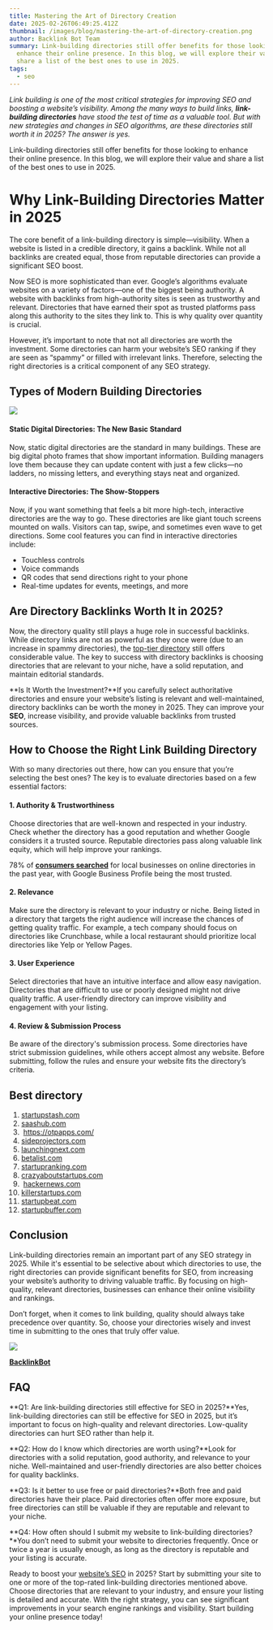 ```yaml
---
title: Mastering the Art of Directory Creation
date: 2025-02-26T06:49:25.412Z
thumbnail: /images/blog/mastering-the-art-of-directory-creation.png
author: Backlink Bot Team
summary: Link-building directories still offer benefits for those looking to
  enhance their online presence. In this blog, we will explore their value and
  share a list of the best ones to use in 2025.
tags:
  - seo
---
```

*Link building is one of the most critical strategies for improving SEO and boosting a website’s visibility. Among the many ways to build links, **link-building directories** have stood the test of time as a valuable tool. But with new strategies and changes in SEO algorithms, are these directories still worth it in 2025? The answer is yes.* 

Link-building directories still offer benefits for those looking to enhance their online presence. In this blog, we will explore their value and share a list of the best ones to use in 2025.



# **Why Link-Building Directories Matter in 2025**

The core benefit of a link-building directory is simple—visibility. When a website is listed in a credible directory, it gains a backlink. While not all backlinks are created equal, those from reputable directories can provide a significant SEO boost.

Now SEO is more sophisticated than ever. Google’s algorithms evaluate websites on a variety of factors—one of the biggest being authority. A website with backlinks from high-authority sites is seen as trustworthy and relevant. Directories that have earned their spot as trusted platforms pass along this authority to the sites they link to. This is why quality over quantity is crucial.

However, it’s important to note that not all directories are worth the investment. Some directories can harm your website’s SEO ranking if they are seen as “spammy” or filled with irrelevant links. Therefore, selecting the right directories is a critical component of any SEO strategy.

## **Types of Modern Building Directories**

![](https://framerusercontent.com/images/aw8fsii8DoZLtuCKeTVjNu7z4QE.png)

#### **Static Digital Directories: The New Basic Standard**

Now, static digital directories are the standard in many buildings. These are big digital photo frames that show important information. Building managers love them because they can update content with just a few clicks—no ladders, no missing letters, and everything stays neat and organized.

#### **Interactive Directories: The Show-Stoppers**

Now, if you want something that feels a bit more high-tech, interactive directories are the way to go. These directories are like giant touch screens mounted on walls. Visitors can tap, swipe, and sometimes even wave to get directions. Some cool features you can find in interactive directories include:

* Touchless controls
* Voice commands 
* QR codes that send directions right to your phone
* Real-time updates for events, meetings, and more



## **Are Directory Backlinks Worth It in 2025?**

Now, the directory quality still plays a huge role in successful backlinks. While directory links are not as powerful as they once were (due to an increase in spammy directories), the [top-tier directory](https://otpapps.com/submit) still offers considerable value. The key to success with directory backlinks is choosing directories that are relevant to your niche, have a solid reputation, and maintain editorial standards.

**Is It Worth the Investment?**If you carefully select authoritative directories and ensure your website’s listing is relevant and well-maintained, directory backlinks can be worth the money in 2025. They can improve your **SEO**, increase visibility, and provide valuable backlinks from trusted sources.



## **How to Choose the Right Link Building Directory**

With so many directories out there, how can you ensure that you’re selecting the best ones? The key is to evaluate directories based on a few essential factors:

#### **1. Authority & Trustworthiness**

Choose directories that are well-known and respected in your industry. Check whether the directory has a good reputation and whether Google considers it a trusted source. Reputable directories pass along valuable link equity, which will help improve your rankings.

78% of **[consumers searched](https://www.brightlocal.com/research/local-consumer-review-survey/)** for local businesses on online directories in the past year, with Google Business Profile being the most trusted.

#### **2. Relevance**

Make sure the directory is relevant to your industry or niche. Being listed in a directory that targets the right audience will increase the chances of getting quality traffic. For example, a tech company should focus on directories like Crunchbase, while a local restaurant should prioritize local directories like Yelp or Yellow Pages.

#### **3. User Experience**

Select directories that have an intuitive interface and allow easy navigation. Directories that are difficult to use or poorly designed might not drive quality traffic. A user-friendly directory can improve visibility and engagement with your listing.

#### **4. Review & Submission Process**

Be aware of the directory's submission process. Some directories have strict submission guidelines, while others accept almost any website. Before submitting, follow the rules and ensure your website fits the directory’s criteria.

## **Best directory**

1. [startupstash.com](http://startupstash.com/)
2. [saashub.com](http://saashub.com/)
3.  <https://otpapps.com/>
4. [sideprojectors.com](http://sideprojectors.com/)
5. [launchingnext.com](http://launchingnext.com/)
6. [betalist.com](http://betalist.com/)
7. [startupranking.com](http://startupranking.com/)
8. [crazyaboutstartups.com](http://crazyaboutstartups.com/)
9.  [hackernews.com](http://hackernews.com/)
10. [killerstartups.com](http://killerstartups.com/)
11. [startupbeat.com](http://startupbeat.com/)
12. [startupbuffer.com](http://startupbuffer.com/)

## **Conclusion**

Link-building directories remain an important part of any SEO strategy in 2025. While it's essential to be selective about which directories to use, the right directories can provide significant benefits for SEO, from increasing your website’s authority to driving valuable traffic. By focusing on high-quality, relevant directories, businesses can enhance their online visibility and rankings.

Don’t forget, when it comes to link building, quality should always take precedence over quantity. So, choose your directories wisely and invest time in submitting to the ones that truly offer value.

[![](https://framerusercontent.com/images/eKEo3A7D8VACuXTXxV433gxqC8I.png)](https://backlinkbot.ai/)

**[B﻿acklinkBot](https://backlinkbotai.netlify.app/)**

## **FAQ**

**Q1: Are link-building directories still effective for SEO in 2025?**Yes, link-building directories can still be effective for SEO in 2025, but it’s important to focus on high-quality and relevant directories. Low-quality directories can hurt SEO rather than help it.

**Q2: How do I know which directories are worth using?**Look for directories with a solid reputation, good authority, and relevance to your niche. Well-maintained and user-friendly directories are also better choices for quality backlinks.

**Q3: Is it better to use free or paid directories?**Both free and paid directories have their place. Paid directories often offer more exposure, but free directories can still be valuable if they are reputable and relevant to your niche.

**Q4: How often should I submit my website to link-building directories?**You don’t need to submit your website to directories frequently. Once or twice a year is usually enough, as long as the directory is reputable and your listing is accurate.

Ready to boost your [website’s SEO](https://earlyseo.com/) in 2025? Start by submitting your site to one or more of the top-rated link-building directories mentioned above. Choose directories that are relevant to your industry, and ensure your listing is detailed and accurate. With the right strategy, you can see significant improvements in your search engine rankings and visibility. Start building your online presence today!